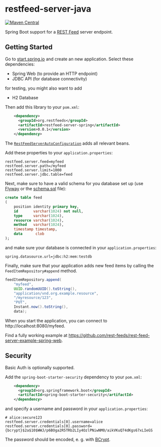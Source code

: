 # restfeed-server-java

[![Maven Central](https://maven-badges.herokuapp.com/maven-central/org.restfeeds/restfeed-server-spring/badge.svg)](https://maven-badges.herokuapp.com/maven-central/org.restfeeds/restfeed-server-spring)

Spring Boot support for a [REST Feed](http://rest-feeds.org/) server endpoint.

## Getting Started 

Go to [start.spring.io](https://start.spring.io/#!type=maven-project&language=java&platformVersion=2.2.2.RELEASE&packaging=jar&jvmVersion=1.8&groupId=com.example&artifactId=restfeed-server-example&name=restfeed-server-example&description=Demo%20project%20for%20Spring%20Boot&packageName=com.example.restfeed-server-example&dependencies=web,jdbc,h2) and create an new application. Select these dependencies:

- Spring Web (to provide an HTTP endpoint)
- JDBC API (for database connectivity)

for testing, you might also want to add 

- H2 Database

Then add this library to your `pom.xml`:

```xml
    <dependency>
      <groupId>org.restfeeds</groupId>
      <artifactId>restfeed-server-spring</artifactId>
      <version>0.0.1</version>
    </dependency>
```

The [`RestFeedServerAutoConfiguration`](src/main/java/org/restfeeds/server/spring/RestFeedServerAutoConfiguration.java) adds all relevant beans.


Add these properties to your `application.properties`:

```properties
restfeed.server.feed=myfeed
restfeed.server.path=/myfeed
restfeed.server.limit=1000
restfeed.server.jdbc.table=feed
```

Next, make sure to have a valid schema for you database set up (use [Flyway](https://docs.spring.io/spring-boot/docs/current/reference/htmlsingle/#howto-use-a-higher-level-database-migration-tool) or the [schema.sql](https://docs.spring.io/spring-boot/docs/current/reference/htmlsingle/#howto-initialize-a-database-using-spring-jdbc) file):

```sql
create table feed
(
    position identity primary key,
    id       varchar(1024) not null,
    type     varchar(1024),
    resource varchar(1024),
    method   varchar(1024),
    timestamp timestamp,
    data      clob
);
```

and make sure your database is connected in your `application.properties`:

```properties
spring.datasource.url=jdbc:h2:mem:testdb
```

Finally, make sure that your application adds new feed items by calling the `FeedItemRepository#append` method.

```java
feedItemRepository.append(
    "myfeed",
    UUID.randomUUID().toString(),
    "application/vnd.org.example.resource",
    "/myresource/123",
    "PUT",
    Instant.now().toString(),
    data);
```

When you start the application, you can connect to http://localhost:8080/myfeed.

Find a fully working example at https://github.com/rest-feeds/rest-feed-server-example-spring-web.

## Security

Basic Auth is optionally supported.

Add the `spring-boot-starter-security` dependency to your `pom.xml`:

```xml
    <dependency>
      <groupId>org.springframework.boot</groupId>
      <artifactId>spring-boot-starter-security</artifactId>
    </dependency>
```

and specify a username and password in your `application.properties`:

```properties
# alice:secure123
restfeed.server.credentials[0].username=alice
restfeed.server.credentials[0].password={bcrypt}$2a$10$WWJ/p6BOga2R5TRb2LIy4OzlPNiwNM0/aikVKuQ74dKgs67xLIeGS
```

The password should be encoded, e. g. with [BCrypt](https://docs.spring.io/spring-security/site/docs/current/api/org/springframework/security/crypto/bcrypt/BCryptPasswordEncoder.html).



